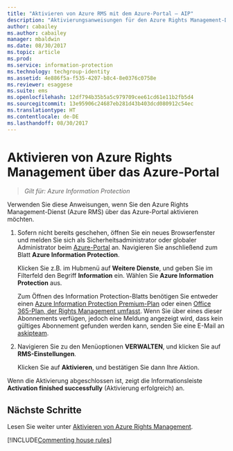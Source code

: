 ```yaml
---
title: "Aktivieren von Azure RMS mit dem Azure-Portal – AIP"
description: "Aktivierungsanweisungen für den Azure Rights Management-Dienst, um damit zu beginnen, Dokumente und E-Mails zu schützen."
author: cabailey
ms.author: cabailey
manager: mbaldwin
ms.date: 08/30/2017
ms.topic: article
ms.prod: 
ms.service: information-protection
ms.technology: techgroup-identity
ms.assetid: 4e886f5a-f535-4207-b8c4-8e0376c0758e
ms.reviewer: esaggese
ms.suite: ems
ms.openlocfilehash: 12df794b35b5a5c979709cee61cd61e11b2fb5d4
ms.sourcegitcommit: 13e95906c24687eb281d43b403dcd080912c54ec
ms.translationtype: HT
ms.contentlocale: de-DE
ms.lasthandoff: 08/30/2017
---
```

# <a name="how-to-activate-azure-rights-management-from-the-azure-portal"></a>Aktivieren von Azure Rights Management über das Azure-Portal

>*Gilt für: Azure Information Protection*

Verwenden Sie diese Anweisungen, wenn Sie den Azure Rights Management-Dienst (Azure RMS) über das Azure-Portal aktivieren möchten.

1. Sofern nicht bereits geschehen, öffnen Sie ein neues Browserfenster und melden Sie sich als Sicherheitsadministrator oder globaler Administrator beim [Azure-Portal](https://portal.azure.com) an. Navigieren Sie anschließend zum Blatt **Azure Information Protection**.
    
    Klicken Sie z.B. im Hubmenü auf **Weitere Dienste**, und geben Sie im Filterfeld den Begriff **Information** ein. Wählen Sie **Azure Information Protection** aus.
    
    Zum Öffnen des Information Protection-Blatts benötigen Sie entweder einen [Azure Information Protection Premium-Plan](https://www.microsoft.com/cloud-platform/azure-information-protection-pricing) oder einen [Office 365-Plan, der Rights Management umfasst](http://download.microsoft.com/download/E/C/F/ECF42E71-4EC0-48FF-AA00-577AC14D5B5C/Azure_Information_Protection_licensing_datasheet_EN-US.pdf). Wenn Sie über eines dieser Abonnements verfügen, jedoch eine Meldung angezeigt wird, dass kein gültiges Abonnement gefunden werden kann, senden Sie eine E-Mail an [askipteam](mailto:askipteam@microsoft.com?subject=I%20cannot%20activate%20RMS).

2. Navigieren Sie zu den Menüoptionen **VERWALTEN**, und klicken Sie auf **RMS-Einstellungen**.  
    
    Klicken Sie auf **Aktivieren**, und bestätigen Sie dann Ihre Aktion. 

Wenn die Aktivierung abgeschlossen ist, zeigt die Informationsleiste **Activation finished successfully** (Aktivierung erfolgreich) an.


## <a name="next-steps"></a>Nächste Schritte
Lesen Sie weiter unter [Aktivieren von Azure Rights Management](activate-service.md#configuring-onboarding-controls-for-a-phased-deployment).


[!INCLUDE[Commenting house rules](../includes/houserules.md)]